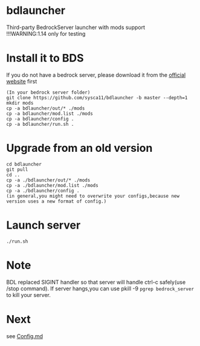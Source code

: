 # bdlauncher
Third-party BedrockServer launcher with mods support  
!!!WARNING:1.14 only for testing
# Install it to BDS
If you do not have a bedrock server, please download it from the [official website](https://www.minecraft.net/download/server/bedrock/) first
```
(In your bedrock server folder)
git clone https://github.com/sysca11/bdlauncher -b master --depth=1  
mkdir mods  
cp -a bdlauncher/out/* ./mods
cp -a bdlauncher/mod.list ./mods
cp -a bdlauncher/config .
cp -a bdlauncher/run.sh .
```
# Upgrade from an old version
```
cd bdlauncher
git pull
cd ..
cp -a ./bdlauncher/out/* ./mods  
cp -a ./bdlauncher/mod.list ./mods
cp -a ./bdlauncher/config .  
(in general,you might need to overwrite your configs,because new version uses a new format of config.)
```
# Launch server
```
./run.sh
```
# Note

BDL replaced SIGINT handler so that server will handle ctrl-c safely(use /stop command).
If server hangs,you can use pkill -9 `pgrep bedrock_server` to kill your server. 
# Next
see [Config.md](https://github.com/Sysca11/bdlauncher/blob/master/docs/Config.md)